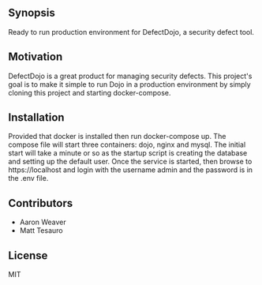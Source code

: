 ## Synopsis

Ready to run production environment for DefectDojo, a security defect tool.

## Motivation

DefectDojo is a great product for managing security defects. This project's goal is to make it simple to run Dojo in a production environment by simply cloning this project and starting docker-compose.

## Installation

Provided that docker is installed then run docker-compose up. The compose file will start three containers: dojo, nginx and mysql. The initial start will take a minute or so as the startup script is creating the database and setting up the default user. Once the service is started, then browse to https://localhost and login with the username admin and the password is in the .env file.

## Contributors

* Aaron Weaver
* Matt Tesauro

## License

MIT
